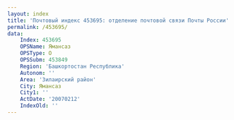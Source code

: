 ```yaml
---
layout: index
title: 'Почтовый индекс 453695: отделение почтовой связи Почты России'
permalink: /453695/
data:
    Index: 453695
    OPSName: Ямансаз
    OPSType: О
    OPSSubm: 453849
    Region: 'Башкортостан Республика'
    Autonom: ''
    Area: 'Зилаирский район'
    City: Ямансаз
    City1: ''
    ActDate: '20070212'
    IndexOld: ''
---
```

